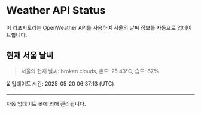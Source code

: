 
# Weather API Status

이 리포지토리는 OpenWeather API를 사용하여 서울의 날씨 정보를 자동으로 업데이트합니다.

## 현재 서울 날씨
> 서울의 현재 날씨: broken clouds, 온도: 25.43°C, 습도: 67%

⏳ 업데이트 시간: 2025-05-20 06:37:13 (UTC)

---
자동 업데이트 봇에 의해 관리됩니다.
